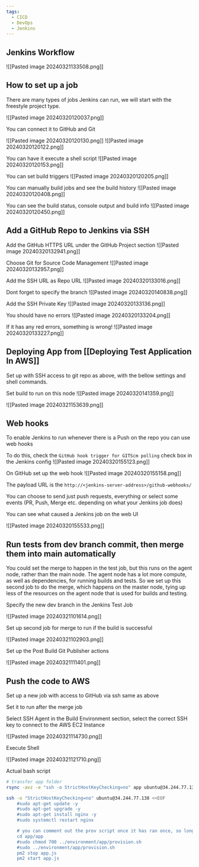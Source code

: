 ```yaml
---
tags:
  - CICD
  - DevOps
  - Jenkins
---
```

## Jenkins Workflow

![[Pasted image 20240321133508.png]]

## How to set up a job

There are many types of jobs Jenkins can run, we will start with the freestyle project type.

![[Pasted image 20240320120037.png]]

You can connect it to GitHub and Git

![[Pasted image 20240320120130.png]]
![[Pasted image 20240320120122.png]]

You can have it execute a shell script
![[Pasted image 20240320120153.png]]

You can set build triggers
![[Pasted image 20240320120205.png]]

You can manually build jobs and see the build history
![[Pasted image 20240320120408.png]]

You can see the build status, console output and build info
![[Pasted image 20240320120450.png]]

## Add a GitHub Repo to Jenkins via SSH

Add the GitHub HTTPS URL under the GitHub Project section
![[Pasted image 20240320132941.png]]

Choose Git for Source Code Management
![[Pasted image 20240320132957.png]]

Add the SSH URL as Repo URL
![[Pasted image 20240320133016.png]]

Dont forget to specify the branch
![[Pasted image 20240320140838.png]]

Add the SSH Private Key
![[Pasted image 20240320133136.png]]

You should have no errors
![[Pasted image 20240320133204.png]]

If it has any red errors, something is wrong!
![[Pasted image 20240320133227.png]]

## Deploying App from [[Deploying Test Application In AWS]]

Set up with SSH access to git repo as above, with the bellow settings and shell commands.

Set build to run on this node
![[Pasted image 20240320141359.png]]

![[Pasted image 20240321153639.png]]



## Web hooks

To enable Jenkins to run whenever there is a Push on the repo you can use web hooks

To do this, check the ``GitHub hook trigger for GITScm polling`` check box in the Jenkins config
![[Pasted image 20240320155123.png]]

On GitHub set up the web hook
![[Pasted image 20240320155158.png]]

The payload URL is the ``http://<jenkins-server-address>/github-webhooks/``

You can choose to send just push requests, everything or select some events (PR, Push, Merge etc. depending on what your Jenkins job does)

You can see what caused a Jenkins job on the web UI

![[Pasted image 20240320155533.png]]


## Run tests from dev branch commit, then merge them into main automatically

You could set the merge to happen in the test job, but this runs on the agent node, rather than the main node. The agent node has a lot more compute, as well as dependencies, for running builds and tests. So we set up this second job to do the merge, which happens on the master node, tying up less of the resources on the agent node that is used for builds and testing.

Specify the new dev branch in the Jenkins Test Job

![[Pasted image 20240321101614.png]]

Set up second job for merge to run if the build is successful

![[Pasted image 20240321102903.png]]

Set up the Post Build Git Publisher actions

![[Pasted image 20240321111401.png]]

## Push the code to AWS

Set up a new job with access to GitHub via ssh same as above

Set it to run after the merge job

Select SSH Agent in the Build Environment section, select the correct SSH key to connect to the AWS EC2 Instance

![[Pasted image 20240321114730.png]]

Execute Shell

![[Pasted image 20240321121710.png]]

Actual bash script

```bash
# transfer app folder
rsync -avz -e "ssh -o StrictHostKeyChecking=no" app ubuntu@34.244.77.138:~/

ssh -o "StrictHostKeyChecking=no" ubuntu@34.244.77.138 <<EOF
	#sudo apt-get update -y
    #sudo apt-get upgrade -y
    #sudo apt-get install nginx -y
    #sudo systemctl restart nginx

	# you can comment out the prov script once it has ran once, so long as it does not need to be run again (eg, for a version change)
    cd app/app
    #sudo chmod 700 ../environment/app/provision.sh
    #sudo ../environment/app/provision.sh
    pm2 stop app.js
    pm2 start app.js
```